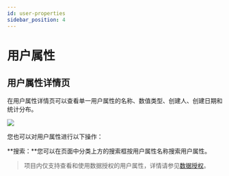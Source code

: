 ```yaml
---
id: user-properties
sidebar_position: 4
---
```


# 用户属性

## 用户属性详情页[](#yong-hu-shu-xing-xiang-qing-ye)

在用户属性详情页可以查看单一用户属性的名称、数值类型、创建人、创建日期和统计分布。

![](https://gblobscdn.gitbook.com/assets%2F-M2qbZInaXgdm8kkNosp%2F-MiOdoAC8lCKSMIjcOyF%2F-MiOeAdNljvUWCzk6o-y%2Fimage.png?alt=media&token=12f18bd2-6ef1-4c74-ab86-14608cda6553)

您也可以对用户属性进行以下操作：

**搜索：**您可以在页面中分类上方的搜索框按用户属性名称搜索用户属性。

> 项目内仅支持查看和使用数据授权的用户属性，详情请参见[数据授权](../../product-manual/enterprise-management/project-manage/data-authorization)。
